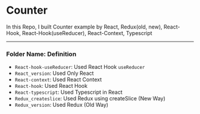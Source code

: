# Counter
In this Repo, I built Counter example by React, Redux(old, new), React-Hook, React-Hook(useReducer), React-Context, Typescript

---
### Folder Name: Definition

- `React-hook-useReducer`: Used React Hook `useReducer`
- `React_version`: Used Only React
- `React-context`: Used React Context
- `React-hook`: Used React Hook
- `React-typescript`: Used Typescript in React
- `Redux_createslice`: Used Redux using createSlice (New Way)
- `Redux_version`: Used Redux (Old Way)
